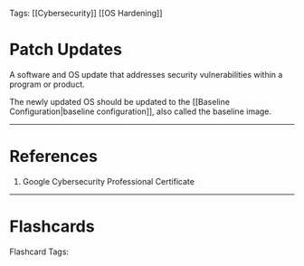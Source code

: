 Tags: [[Cybersecurity]] [[OS Hardening]]
# Patch Updates

A software and OS update that addresses security vulnerabilities within a program or product.

The newly updated OS should be updated to the [[Baseline Configuration|baseline configuration]], also called the baseline image.

---
# References

1. Google Cybersecurity Professional Certificate

---
# Flashcards

Flashcard Tags: 